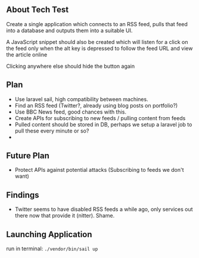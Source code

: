 
## About Tech Test

Create a single application which connects to an RSS feed, pulls that feed into a database and outputs them into
a suitable UI.

A JavaScript snippet should also be created which will listen for a click on the feed only when the alt key is depressed
to follow the feed URL and view the article online

Clicking anywhere else should hide the button again

## Plan

- Use laravel sail, high compatibility between machines.
- Find an RSS feed (Twitter?, already using blog posts on portfolio?)
- Use BBC News feed, good chances with this.
- Create APIs for subscribing to new feeds / pulling content from feeds
- Pulled content should be stored in DB, perhaps we setup a laravel job to pull these every minute or so?
- 

## Future Plan
- Protect APIs against potential attacks (Subscribing to feeds we don't want)

## Findings
- Twitter seems to have disabled RSS feeds a while ago, only services out there now that provide it (nitter). Shame.

## Launching Application

run in terminal: `./vendor/bin/sail up`
